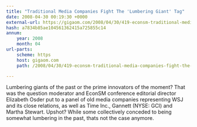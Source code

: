 ```yaml
---
title: "Traditional Media Companies Fight The 'Lumbering Giant' Tag"
date: 2008-04-30 00:19:30 +0000
external-url: https://gigaom.com/2008/04/30/419-econsm-traditional-media-companies-fight-the-lumbering-giant-tag/
hash: a7834b85ae104561362415a725855c14
annum:
    year: 2008
    month: 04
url-parts:
    scheme: https
    host: gigaom.com
    path: /2008/04/30/419-econsm-traditional-media-companies-fight-the-lumbering-giant-tag/

---
```


Lumbering giants of the past or the prime innovators of the moment? That was the question moderator and EconSM conference editorial director Elizabeth Osder put to a panel of old media companies representing WSJ and its close relations, as well as Time Inc., Gannett (NYSE: GCI) and Martha Stewart. Upshot? While some collectively conceded to being somewhat lumbering in the past, thats not the case anymore.
